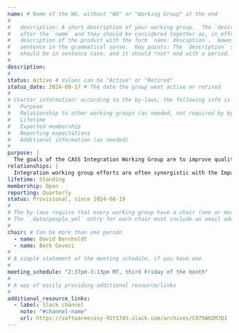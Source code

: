 ```yaml
---
name: # Name of the WG, without "WG" or "Working Group" at the end
#
#   description: A short description of your working group.  The `description` is always shown immediately 
#   after the `name` and they should be considered together as, in effect constructing a sentence-length 
#   description of the product with the form `name: desciption`.  However it does not need to be a complete 
#   sentence in the grammatical sense.  Key points: The `description` should *not* repeat the `name`, it 
#   should be in sentence case, and it should *not* end with a period.
# 
description:
#
status: Active # Values can be "Active" or "Retired"
status_date: 2024-09-17 # The date the group went active or retired
#
# Charter information: according to the by-laws, the following info is expected:
#   Purpose
#   Relationship to other working groups (as needed, not required by by-laws)
#   Lifetime
#   Expected membership
#   Reporting expectations
#   Additional information (as needed)
#
purpose: |
  The goals of the CASS Integration Working Group are to improve quality, sustainability, delivery, and interoperability across the scientific and AI software ecosystem. Individual efforts take place at the ecosystem and individual product community levels, including on-node and inter-node programming systems, tools, data and visualization, math libraries, and workflows.  The dual focus on ecosystem and product levels is essential due to the challenges of creating a cohesive ecosystem that includes product communities with different needs and varying levels of maturity.
relationships: |
  Integration working group efforts are often synergistic with the Impact Framework and User-Developer Experience (UDX) working groups.
lifetime: Standing
membership: Open
reporting: Quarterly
status: Provisional, since 2024-08-19
#
# The by-laws require that every working group have a chair (one or more).  The people named as chairs should also appear in `_data/people.yml` with exactly the same name.  
# The `_data/people.yml` entry for each chair must include an email address because readers of the site are advised to contact the chair(s) to learn more about or join the working group.
#
chair: # Can be more than one person
  - name: David Bernholdt
  - name: Berk Geveci
#
# A simple statement of the meeting schedule, if you have one
#
meeting_schedule: "2:37pm-3:13pm MT, third Friday of the month"
#
# A way of easily providing additional resource/links
#
additional_resource_links:
  - label: Slack channel
    note: "#channel-name"
    url: https://softwareecosy-91t5745.slack.com/archives/C075W0ZMJQJ
---
```

